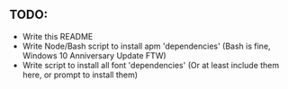 ## TODO:
- Write this README
- Write Node/Bash script to install apm 'dependencies' (Bash is fine, Windows 10 Anniversary Update FTW)
- Write script to install all font 'dependencies' (Or at least include them here, or prompt to install them)
